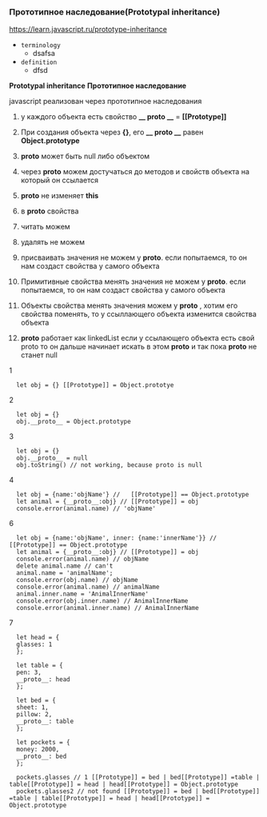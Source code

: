 ### Прототипное наследование(Prototypal inheritance)

https://learn.javascript.ru/prototype-inheritance

- `terminology`
    - dsafsa
- `definition`
    - dfsd


**Prototypal inheritance**
**Прототипное наследование**

javascript реализован через прототипное наследования

1. у каждого объекта есть свойство **__ proto __** = **[[Prototype]]**
2. При создания объекта через **{}**, его **__ proto __** равен **Object.prototype**
3. **proto** может быть null либо объектом
4. через **proto** можем достучаться до методов и свойств объекта на который он ссылается
5. **proto** не изменяет **this**
6. в **proto** свойства
  1. читать можем
  2. удалять не можем
  3. присваивать значения не можем у **proto**. если попытаемся, то он нам создаст свойства у самого объекта
  3. Примитивные свойства менять значения не можем у **proto**. если попытаемся, то он нам создаст свойства у самого
     объекта
  5. Объекты свойства менять значения можем у **proto**  , хотим его свойства поменять, то у ссыллающего объекта
     изменится
     свойства объекта

7. **proto** работает как linkedList если у ссылающего объекта есть свой proto то он дальше начинает искать в
   этом **proto** и так пока **proto** не станет null

1

      let obj = {} [[Prototype]] = Object.prototye

2

      let obj = {}
      obj.__proto__ = Object.prototype

3

      let obj = {}
      obj.__proto__ = null 
      obj.toString() // not working, because proto is null

4

      let obj = {name:'objName'} //   [[Prototype]] == Object.prototype
      let animal = {__proto__:obj} // [[Prototype]] = obj
      console.error(animal.name) // 'objName'

6

      let obj = {name:'objName', inner: {name:'innerName'}} //   [[Prototype]] == Object.prototype
      let animal = {__proto__:obj} // [[Prototype]] = obj
      console.error(animal.name) // objName
      delete animal.name // can't
      animal.name = 'animalName';
      console.error(obj.name) // objName
      console.error(animal.name) // animalName
      animal.inner.name = 'AnimalInnerName'
      console.error(obj.inner.name) // AnimalInnerName
      console.error(animal.inner.name) // AnimalInnerName

7

      let head = {
      glasses: 1
      };
      
      let table = {
      pen: 3,
      __proto__: head
      };
      
      let bed = {
      sheet: 1,
      pillow: 2,
      __proto__: table
      };
      
      let pockets = {
      money: 2000,
      __proto__: bed
      };
      
      pockets.glasses // 1 [[Prototype]] = bed | bed[[Prototype]] =table | table[[Prototype]] = head | head[[Prototype]] = Object.prototype 
      pockets.glasses2 // not found [[Prototype]] = bed | bed[[Prototype]] =table | table[[Prototype]] = head | head[[Prototype]] = Object.prototype 
